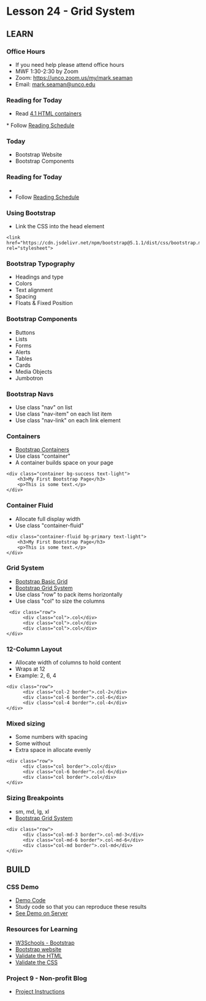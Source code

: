 # Lesson 24 - Grid System
        
## LEARN

### Office Hours
* If you need help please attend office hours
* MWF  1:30-2:30 by Zoom
* Zoom:  https://unco.zoom.us/my/mark.seaman
* Email:   mark.seaman@unco.edu      


### Reading for Today  
* Read <a target="_blank" 
href="https://learn.zybooks.com/zybook/UNCOBACS200SeamanFall2021/chapter/4/section/1">
4.1 HTML containers
</a>
* Follow <a target="_blank" href="/course/bacs200/docs/ZybooksReading">Reading Schedule</a>


### Today
* Bootstrap Website
* Bootstrap Components


### Reading for Today
* [](https://learn.zybooks.com/zybook/UNCOBACS200SeamanFall2020/chapter/4/section/1)
* Follow [Reading Schedule](/course/bacs200/docs/ZybooksReading)


### Using Bootstrap
* Link the CSS into the head element

```
<link href="https://cdn.jsdelivr.net/npm/bootstrap@5.1.1/dist/css/bootstrap.min.css" rel="stylesheet">
```


### Bootstrap Typography
* Headings and type
* Colors
* Text alignment
* Spacing
* Floats & Fixed Position


### Bootstrap Components
* Buttons
* Lists
* Forms
* Alerts
* Tables
* Cards
* Media Objects
* Jumbotron


### Bootstrap Navs
* Use class "nav" on list
* Use class "nav-item" on each list item
* Use class "nav-link" on each link element


### Containers
* [Bootstrap Containers](https://www.w3schools.com/bootstrap5/bootstrap_containers.php)
* Use class "container"
* A container builds space on your page

```
<div class="container bg-success text-light">
    <h3>My First Bootstrap Page</h3>
    <p>This is some text.</p>
</div>
```


### Container Fluid
* Allocate full display width
* Use class "container-fluid"

```
<div class="container-fluid bg-primary text-light">
    <h3>My First Bootstrap Page</h3>
    <p>This is some text.</p>
</div>
```


### Grid System
* [Bootstrap Basic Grid](https://www.w3schools.com/bootstrap5/bootstrap_grid_basic.php)
* [Bootstrap Grid System](https://www.w3schools.com/bootstrap5/bootstrap_grid_system.php)
* Use class "row"  to pack items horizontally
* Use class "col"  to size the columns

```
 <div class="row">
      <div class="col">.col</div>
      <div class="col">.col</div>
      <div class="col">.col</div>
</div> 
```


### 12-Column Layout
* Allocate width of columns to hold content
* Wraps at 12
* Example: 2, 6, 4

```
<div class="row">
      <div class="col-2 border">.col-2</div>
      <div class="col-6 border">.col-6</div>
      <div class="col-4 border">.col-4</div>
</div> 
```


### Mixed sizing
* Some numbers with spacing
* Some without
* Extra space in allocate evenly

```
<div class="row">
      <div class="col border">.col</div>
      <div class="col-6 border">.col-6</div>
      <div class="col border">.col</div>
</div> 
```


### Sizing Breakpoints
* sm, md, lg, xl
* [Bootstrap Grid System](https://www.w3schools.com/bootstrap5/bootstrap_grid_system.php)


```
<div class="row">
      <div class="col-md-3 border">.col-md-3</div>
      <div class="col-md-6 border">.col-md-6</div>
      <div class="col-md border">.col-md</div>
</div> 
```



## BUILD


### CSS Demo
* [Demo Code](https://github.com/Mark-Seaman/Mark-Seaman.github.io/tree/master/demo/week9)
* Study code so that you can reproduce these results
* [See Demo on Server](https://Mark-Seaman.github.io/demo/week9/index.html)


### Resources for Learning
* [W3Schools - Bootstrap](https://www.w3schools.com/bootstrap5/default.asp)
* [Bootstrap website](https://getbootstrap.com)
* [Validate the HTML](https://validator.w3.org/)
* [Validate the CSS](http://jigsaw.w3.org/css-validator/)


### Project 9 - Non-profit Blog
* [Project Instructions](/course/bacs200/project/09)

